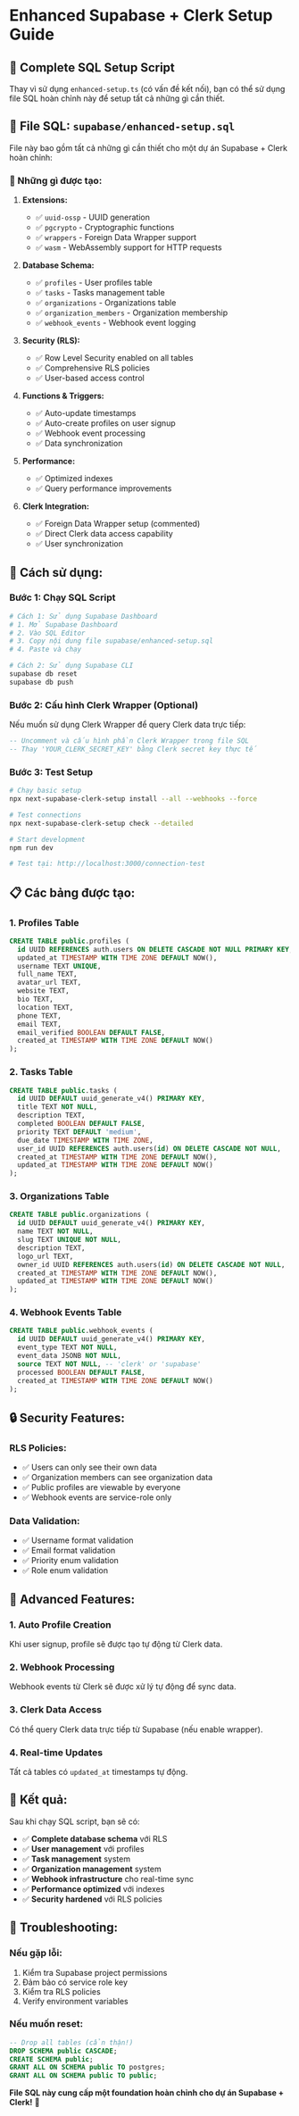 # Enhanced Supabase + Clerk Setup Guide

## 🚀 Complete SQL Setup Script

Thay vì sử dụng `enhanced-setup.ts` (có vấn đề kết nối), bạn có thể sử dụng file SQL hoàn chỉnh này để setup tất cả những gì cần thiết.

## 📁 File SQL: `supabase/enhanced-setup.sql`

File này bao gồm tất cả những gì cần thiết cho một dự án Supabase + Clerk hoàn chỉnh:

### **🔧 Những gì được tạo:**

1. **Extensions:**
   - ✅ `uuid-ossp` - UUID generation
   - ✅ `pgcrypto` - Cryptographic functions
   - ✅ `wrappers` - Foreign Data Wrapper support
   - ✅ `wasm` - WebAssembly support for HTTP requests

2. **Database Schema:**
   - ✅ `profiles` - User profiles table
   - ✅ `tasks` - Tasks management table
   - ✅ `organizations` - Organizations table
   - ✅ `organization_members` - Organization membership
   - ✅ `webhook_events` - Webhook event logging

3. **Security (RLS):**
   - ✅ Row Level Security enabled on all tables
   - ✅ Comprehensive RLS policies
   - ✅ User-based access control

4. **Functions & Triggers:**
   - ✅ Auto-update timestamps
   - ✅ Auto-create profiles on user signup
   - ✅ Webhook event processing
   - ✅ Data synchronization

5. **Performance:**
   - ✅ Optimized indexes
   - ✅ Query performance improvements

6. **Clerk Integration:**
   - ✅ Foreign Data Wrapper setup (commented)
   - ✅ Direct Clerk data access capability
   - ✅ User synchronization

## 🚀 Cách sử dụng:

### **Bước 1: Chạy SQL Script**

```bash
# Cách 1: Sử dụng Supabase Dashboard
# 1. Mở Supabase Dashboard
# 2. Vào SQL Editor
# 3. Copy nội dung file supabase/enhanced-setup.sql
# 4. Paste và chạy

# Cách 2: Sử dụng Supabase CLI
supabase db reset
supabase db push
```

### **Bước 2: Cấu hình Clerk Wrapper (Optional)**

Nếu muốn sử dụng Clerk Wrapper để query Clerk data trực tiếp:

```sql
-- Uncomment và cấu hình phần Clerk Wrapper trong file SQL
-- Thay 'YOUR_CLERK_SECRET_KEY' bằng Clerk secret key thực tế
```

### **Bước 3: Test Setup**

```bash
# Chạy basic setup
npx next-supabase-clerk-setup install --all --webhooks --force

# Test connections
npx next-supabase-clerk-setup check --detailed

# Start development
npm run dev

# Test tại: http://localhost:3000/connection-test
```

## 📋 Các bảng được tạo:

### **1. Profiles Table**
```sql
CREATE TABLE public.profiles (
  id UUID REFERENCES auth.users ON DELETE CASCADE NOT NULL PRIMARY KEY,
  updated_at TIMESTAMP WITH TIME ZONE DEFAULT NOW(),
  username TEXT UNIQUE,
  full_name TEXT,
  avatar_url TEXT,
  website TEXT,
  bio TEXT,
  location TEXT,
  phone TEXT,
  email TEXT,
  email_verified BOOLEAN DEFAULT FALSE,
  created_at TIMESTAMP WITH TIME ZONE DEFAULT NOW()
);
```

### **2. Tasks Table**
```sql
CREATE TABLE public.tasks (
  id UUID DEFAULT uuid_generate_v4() PRIMARY KEY,
  title TEXT NOT NULL,
  description TEXT,
  completed BOOLEAN DEFAULT FALSE,
  priority TEXT DEFAULT 'medium',
  due_date TIMESTAMP WITH TIME ZONE,
  user_id UUID REFERENCES auth.users(id) ON DELETE CASCADE NOT NULL,
  created_at TIMESTAMP WITH TIME ZONE DEFAULT NOW(),
  updated_at TIMESTAMP WITH TIME ZONE DEFAULT NOW()
);
```

### **3. Organizations Table**
```sql
CREATE TABLE public.organizations (
  id UUID DEFAULT uuid_generate_v4() PRIMARY KEY,
  name TEXT NOT NULL,
  slug TEXT UNIQUE NOT NULL,
  description TEXT,
  logo_url TEXT,
  owner_id UUID REFERENCES auth.users(id) ON DELETE CASCADE NOT NULL,
  created_at TIMESTAMP WITH TIME ZONE DEFAULT NOW(),
  updated_at TIMESTAMP WITH TIME ZONE DEFAULT NOW()
);
```

### **4. Webhook Events Table**
```sql
CREATE TABLE public.webhook_events (
  id UUID DEFAULT uuid_generate_v4() PRIMARY KEY,
  event_type TEXT NOT NULL,
  event_data JSONB NOT NULL,
  source TEXT NOT NULL, -- 'clerk' or 'supabase'
  processed BOOLEAN DEFAULT FALSE,
  created_at TIMESTAMP WITH TIME ZONE DEFAULT NOW()
);
```

## 🔒 Security Features:

### **RLS Policies:**
- ✅ Users can only see their own data
- ✅ Organization members can see organization data
- ✅ Public profiles are viewable by everyone
- ✅ Webhook events are service-role only

### **Data Validation:**
- ✅ Username format validation
- ✅ Email format validation
- ✅ Priority enum validation
- ✅ Role enum validation

## 🚀 Advanced Features:

### **1. Auto Profile Creation**
Khi user signup, profile sẽ được tạo tự động từ Clerk data.

### **2. Webhook Processing**
Webhook events từ Clerk sẽ được xử lý tự động để sync data.

### **3. Clerk Data Access**
Có thể query Clerk data trực tiếp từ Supabase (nếu enable wrapper).

### **4. Real-time Updates**
Tất cả tables có `updated_at` timestamps tự động.

## 🎯 Kết quả:

Sau khi chạy SQL script, bạn sẽ có:

- ✅ **Complete database schema** với RLS
- ✅ **User management** với profiles
- ✅ **Task management** system
- ✅ **Organization management** system
- ✅ **Webhook infrastructure** cho real-time sync
- ✅ **Performance optimized** với indexes
- ✅ **Security hardened** với RLS policies

## 🔧 Troubleshooting:

### **Nếu gặp lỗi:**
1. Kiểm tra Supabase project permissions
2. Đảm bảo có service role key
3. Kiểm tra RLS policies
4. Verify environment variables

### **Nếu muốn reset:**
```sql
-- Drop all tables (cẩn thận!)
DROP SCHEMA public CASCADE;
CREATE SCHEMA public;
GRANT ALL ON SCHEMA public TO postgres;
GRANT ALL ON SCHEMA public TO public;
```

**File SQL này cung cấp một foundation hoàn chỉnh cho dự án Supabase + Clerk!** 🚀
